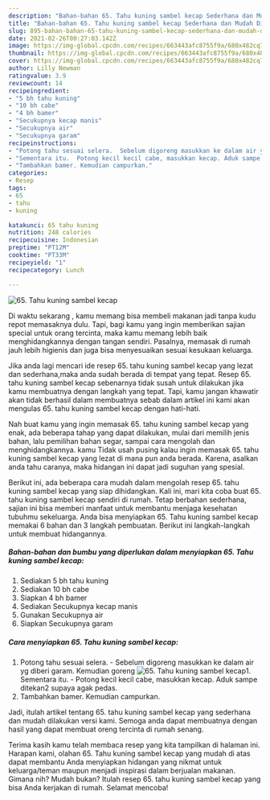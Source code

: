 ```yaml
---
description: "Bahan-bahan 65. Tahu kuning sambel kecap Sederhana dan Mudah Dibuat"
title: "Bahan-bahan 65. Tahu kuning sambel kecap Sederhana dan Mudah Dibuat"
slug: 895-bahan-bahan-65-tahu-kuning-sambel-kecap-sederhana-dan-mudah-dibuat
date: 2021-02-26T00:27:03.142Z
image: https://img-global.cpcdn.com/recipes/663443afc8755f9a/680x482cq70/65-tahu-kuning-sambel-kecap-foto-resep-utama.jpg
thumbnail: https://img-global.cpcdn.com/recipes/663443afc8755f9a/680x482cq70/65-tahu-kuning-sambel-kecap-foto-resep-utama.jpg
cover: https://img-global.cpcdn.com/recipes/663443afc8755f9a/680x482cq70/65-tahu-kuning-sambel-kecap-foto-resep-utama.jpg
author: Lilly Newman
ratingvalue: 3.9
reviewcount: 14
recipeingredient:
- "5 bh tahu kuning"
- "10 bh cabe"
- "4 bh bamer"
- "Secukupnya kecap manis"
- "Secukupnya air"
- "Secukupnya garam"
recipeinstructions:
- "Potong tahu sesuai selera.  Sebelum digoreng masukkan ke dalam air yg diberi garam. Kemudian goreng"
- "Sementara itu.  Potong kecil kecil cabe, masukkan kecap. Aduk sampe ditekan2 supaya agak pedas."
- "Tambahkan bamer. Kemudian campurkan."
categories:
- Resep
tags:
- 65
- tahu
- kuning

katakunci: 65 tahu kuning 
nutrition: 248 calories
recipecuisine: Indonesian
preptime: "PT12M"
cooktime: "PT33M"
recipeyield: "1"
recipecategory: Lunch

---
```



![65. Tahu kuning sambel kecap](https://img-global.cpcdn.com/recipes/663443afc8755f9a/680x482cq70/65-tahu-kuning-sambel-kecap-foto-resep-utama.jpg)

Di waktu  sekarang , kamu memang bisa membeli makanan jadi tanpa kudu repot memasaknya dulu. Tapi, bagi kamu yang ingin memberikan sajian special untuk orang tercinta, maka kamu memang lebih baik menghidangkannya dengan tangan sendiri. Pasalnya, memasak di rumah jauh lebih higienis dan juga bisa menyesuaikan sesuai kesukaan keluarga.

Jika anda lagi mencari ide resep 65. tahu kuning sambel kecap yang lezat dan sederhana,maka anda sudah berada di tempat yang tepat. Resep 65. tahu kuning sambel kecap  sebenarnya tidak susah untuk dilakukan jika kamu membuatnya dengan langkah yang tepat. Tapi, kamu jangan khawatir akan tidak berhasil dalam membuatnya 
sebab dalam artikel ini kami akan mengulas 65. tahu kuning sambel kecap dengan hati-hati.  



Nah buat kamu yang ingin memasak 65. tahu kuning sambel kecap yang enak, ada beberapa tahap yang dapat dilakukan, mulai dari memilih jenis bahan, lalu pemilihan bahan segar, sampai cara mengolah dan menghidangkannya. kamu Tidak usah pusing kalau ingin memasak 65. tahu kuning sambel kecap yang lezat di mana pun anda berada. Karena, asalkan anda  tahu caranya, maka hidangan ini dapat jadi suguhan yang spesial.

Berikut ini, ada beberapa cara mudah dalam mengolah resep 65. tahu kuning sambel kecap yang siap dihidangkan. Kali ini, mari kita coba buat 65. tahu kuning sambel kecap sendiri di rumah. Tetap berbahan sederhana, sajian ini bisa memberi manfaat untuk membantu menjaga kesehatan tubuhmu sekeluarga. Anda bisa menyiapkan 65. Tahu kuning sambel kecap memakai 6 bahan dan 3 langkah pembuatan. Berikut ini langkah-langkah untuk membuat hidangannya.

<!--inarticleads1-->

##### Bahan-bahan dan bumbu yang diperlukan dalam menyiapkan 65. Tahu kuning sambel kecap:

1. Sediakan 5 bh tahu kuning
1. Sediakan 10 bh cabe
1. Siapkan 4 bh bamer
1. Sediakan Secukupnya kecap manis
1. Gunakan Secukupnya air
1. Siapkan Secukupnya garam




<!--inarticleads2-->

##### Cara menyiapkan 65. Tahu kuning sambel kecap:

1. Potong tahu sesuai selera.  - Sebelum digoreng masukkan ke dalam air yg diberi garam. Kemudian goreng
<img src="https://img-global.cpcdn.com/steps/33fb63ad13fb0848/160x128cq70/65-tahu-kuning-sambel-kecap-langkah-memasak-1-foto.jpg" alt="65. Tahu kuning sambel kecap">1. Sementara itu.  - Potong kecil kecil cabe, masukkan kecap. Aduk sampe ditekan2 supaya agak pedas.
1. Tambahkan bamer. Kemudian campurkan.




Jadi, itulah artikel tentang  65. tahu kuning sambel kecap  yang sederhana dan mudah dilakukan versi kami. Semoga anda dapat membuatnya dengan hasil yang dapat membuat oreng tercinta di rumah senang. 

Terima kasih kamu telah membaca resep yang kita tampilkan di halaman ini. Harapan kami, olahan  65. Tahu kuning sambel kecap yang mudah di atas dapat membantu Anda menyiapkan hidangan yang nikmat untuk keluarga/teman maupun menjadi inspirasi dalam berjualan makanan. Gimana nih? Mudah bukan? Itulah resep 65. tahu kuning sambel kecap yang bisa Anda kerjakan di rumah. Selamat mencoba!

